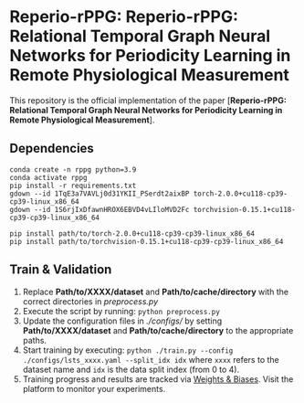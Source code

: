 # Reperio-rPPG: Reperio-rPPG: Relational Temporal Graph Neural Networks for Periodicity Learning in Remote Physiological Measurement
This repository is the official implementation of the paper [**Reperio-rPPG: Relational Temporal Graph Neural Networks for Periodicity Learning in Remote Physiological Measurement**].

## Dependencies
```
conda create -n rppg python=3.9
conda activate rppg
pip install -r requirements.txt
gdown --id 1TqE3a7VAVLj0d31YKII_PSerdt2aixBP torch-2.0.0+cu118-cp39-cp39-linux_x86_64
gdown --id 1S6rjIxDfawnHROX6EBVD4vLIloMVD2Fc torchvision-0.15.1+cu118-cp39-cp39-linux_x86_64

pip install path/to/torch-2.0.0+cu118-cp39-cp39-linux_x86_64
pip install path/to/torchvision-0.15.1+cu118-cp39-cp39-linux_x86_64
```

## Train & Validation

1. Replace **Path/to/XXXX/dataset** and **Path/to/cache/directory** with the correct directories in *preprocess.py*
2. Execute the script by running: `python preprocess.py`
3. Update the configuration files in *./configs/* by setting **Path/to/XXXX/dataset** and **Path/to/cache/directory** to the appropriate paths.
4. Start training by executing: `python ./train.py --config ./configs/lsts_xxxx.yaml --split_idx idx` where `xxxx` refers to the dataset name and `idx` is the data split index (from 0 to 4).
5. Training progress and results are tracked via [Weights & Biases](https://wandb.ai/). Visit the platform to monitor your experiments.
